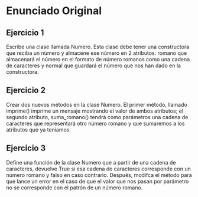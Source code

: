 # Enunciado Original

## Ejercicio 1

Escribe una clase llamada Numero. Esta clase debe tener una constructora que
reciba un número y almacene ese número en 2 atributos: romano que almacenará
el número en el formato de número romanos como una cadena de caracteres y
normal que guardará el número que nos han dado en la constructora.

## Ejercicio 2

Crear dos nuevos métodos en la clase Numero. El primer método, llamado imprime()
imprime un mensaje mostrando el valor de ambos atributos; el segundo atributo,
suma_romano() tendrá como parámetros una cadena de caracteres que representará
otro número romano y que sumaremos a los atributos que ya teníamos.

## Ejercicio 3

Define una función de la clase Numero que a partir de una cadena de caracteres,
devuelve True si esa cadena de caracteres corresponde con un número romano y
falso en caso contrario. Después, modifca el método para que lance un error en
el caso de que el valor que nos pasan por parámetro no se corresponde con el
patrón de un número romano.
